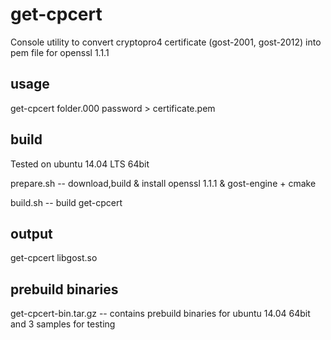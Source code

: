 # get-cpcert

Console utility to convert cryptopro4 certificate (gost-2001, gost-2012) into pem file for openssl 1.1.1

## usage
get-cpcert folder.000 password > certificate.pem

## build

Tested on ubuntu 14.04 LTS 64bit

prepare.sh -- download,build & install openssl 1.1.1 & gost-engine + cmake

build.sh -- build get-cpcert

## output
get-cpcert
libgost.so

## prebuild binaries
get-cpcert-bin.tar.gz -- contains prebuild binaries for ubuntu 14.04 64bit and 3 samples for testing
  
